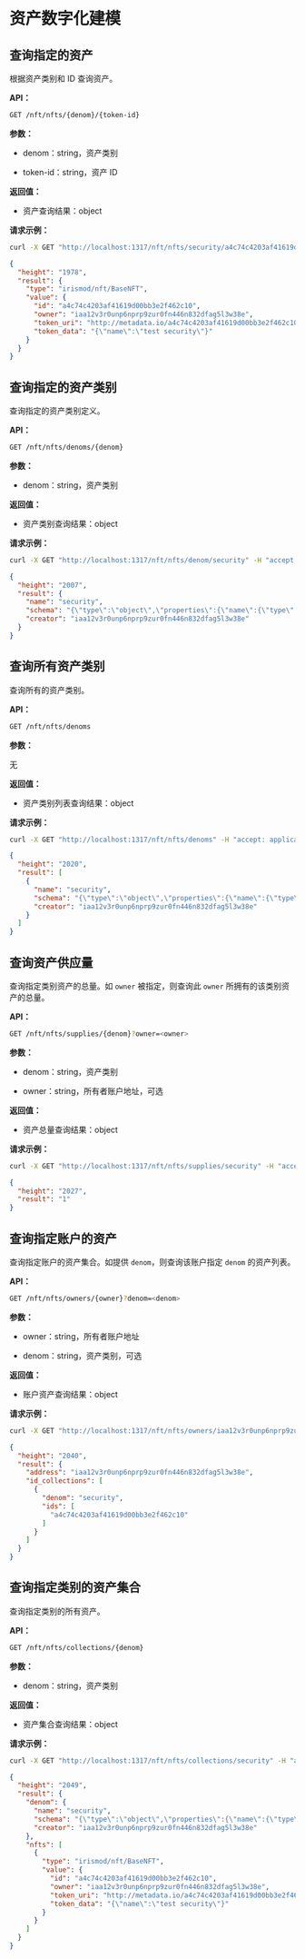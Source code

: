 <!--
order: 4
-->

# 资产数字化建模

## 查询指定的资产

根据资产类别和 ID 查询资产。

**API：**

```bash
GET /nft/nfts/{denom}/{token-id}
```

**参数：**

- denom：string，资产类别

- token-id：string，资产 ID

**返回值：**

- 资产查询结果：object

**请求示例：**

```bash
curl -X GET "http://localhost:1317/nft/nfts/security/a4c74c4203af41619d00bb3e2f462c10" -H "accept: application/json" | jq
```

```json
{
  "height": "1978",
  "result": {
    "type": "irismod/nft/BaseNFT",
    "value": {
      "id": "a4c74c4203af41619d00bb3e2f462c10",
      "owner": "iaa12v3r0unp6nprp9zur0fn446n832dfag5l3w38e",
      "token_uri": "http://metadata.io/a4c74c4203af41619d00bb3e2f462c10",
      "token_data": "{\"name\":\"test security\"}"
    }
  }
}
```

## 查询指定的资产类别

查询指定的资产类别定义。

**API：**

```bash
GET /nft/nfts/denoms/{denom}
```

**参数：**

- denom：string，资产类别

**返回值：**

- 资产类别查询结果：object

**请求示例：**

```bash
curl -X GET "http://localhost:1317/nft/nfts/denom/security" -H "accept: application/json" | jq
```

```json
{
  "height": "2007",
  "result": {
    "name": "security",
    "schema": "{\"type\":\"object\",\"properties\":{\"name\":{\"type\":\"string\"}}}",
    "creator": "iaa12v3r0unp6nprp9zur0fn446n832dfag5l3w38e"
  }
}
```

## 查询所有资产类别

查询所有的资产类别。

**API：**

```bash
GET /nft/nfts/denoms
```

**参数：**

无

**返回值：**

- 资产类别列表查询结果：object

**请求示例：**

```bash
curl -X GET "http://localhost:1317/nft/nfts/denoms" -H "accept: application/json" | jq
```

```json
{
  "height": "2020",
  "result": [
    {
      "name": "security",
      "schema": "{\"type\":\"object\",\"properties\":{\"name\":{\"type\":\"string\"}}}",
      "creator": "iaa12v3r0unp6nprp9zur0fn446n832dfag5l3w38e"
    }
  ]
}
```

## 查询资产供应量

查询指定类别资产的总量。如 `owner` 被指定，则查询此 `owner` 所拥有的该类别资产的总量。

**API：**

```bash
GET /nft/nfts/supplies/{denom}?owner=<owner>
```

**参数：**

- denom：string，资产类别

- owner：string，所有者账户地址，可选

**返回值：**

- 资产总量查询结果：object

**请求示例：**

```bash
curl -X GET "http://localhost:1317/nft/nfts/supplies/security" -H "accept: application/json" | jq
```

```json
{
  "height": "2027",
  "result": "1"
}
```

## 查询指定账户的资产

查询指定账户的资产集合。如提供 `denom`，则查询该账户指定 `denom` 的资产列表。

**API：**

```bash
GET /nft/nfts/owners/{owner}?denom=<denom>
```

**参数：**

- owner：string，所有者账户地址

- denom：string，资产类别，可选

**返回值：**

- 账户资产查询结果：object

**请求示例：**

```bash
curl -X GET "http://localhost:1317/nft/nfts/owners/iaa12v3r0unp6nprp9zur0fn446n832dfag5l3w38e" -H "accept: application/json" | jq
```

```json
{
  "height": "2040",
  "result": {
    "address": "iaa12v3r0unp6nprp9zur0fn446n832dfag5l3w38e",
    "id_collections": [
      {
        "denom": "security",
        "ids": [
          "a4c74c4203af41619d00bb3e2f462c10"
        ]
      }
    ]
  }
}
```

## 查询指定类别的资产集合

查询指定类别的所有资产。

**API：**

```bash
GET /nft/nfts/collections/{denom}
```

**参数：**

- denom：string，资产类别

**返回值：**

- 资产集合查询结果：object

**请求示例：**

```bash
curl -X GET "http://localhost:1317/nft/nfts/collections/security" -H "accept: application/json" | jq
```

```json
{
  "height": "2049",
  "result": {
    "denom": {
      "name": "security",
      "schema": "{\"type\":\"object\",\"properties\":{\"name\":{\"type\":\"string\"}}}",
      "creator": "iaa12v3r0unp6nprp9zur0fn446n832dfag5l3w38e"
    },
    "nfts": [
      {
        "type": "irismod/nft/BaseNFT",
        "value": {
          "id": "a4c74c4203af41619d00bb3e2f462c10",
          "owner": "iaa12v3r0unp6nprp9zur0fn446n832dfag5l3w38e",
          "token_uri": "http://metadata.io/a4c74c4203af41619d00bb3e2f462c10",
          "token_data": "{\"name\":\"test security\"}"
        }
      }
    ]
  }
}
```
